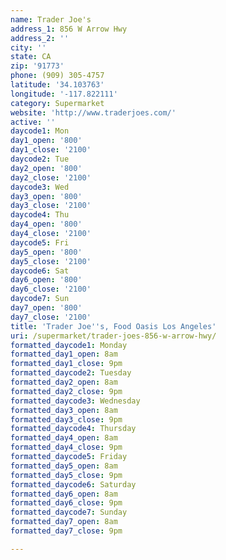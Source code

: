 ```yaml
---
name: Trader Joe's
address_1: 856 W Arrow Hwy
address_2: ''
city: ''
state: CA
zip: '91773'
phone: (909) 305-4757
latitude: '34.103763'
longitude: '-117.822111'
category: Supermarket
website: 'http://www.traderjoes.com/'
active: ''
daycode1: Mon
day1_open: '800'
day1_close: '2100'
daycode2: Tue
day2_open: '800'
day2_close: '2100'
daycode3: Wed
day3_open: '800'
day3_close: '2100'
daycode4: Thu
day4_open: '800'
day4_close: '2100'
daycode5: Fri
day5_open: '800'
day5_close: '2100'
daycode6: Sat
day6_open: '800'
day6_close: '2100'
daycode7: Sun
day7_open: '800'
day7_close: '2100'
title: 'Trader Joe''s, Food Oasis Los Angeles'
uri: /supermarket/trader-joes-856-w-arrow-hwy/
formatted_daycode1: Monday
formatted_day1_open: 8am
formatted_day1_close: 9pm
formatted_daycode2: Tuesday
formatted_day2_open: 8am
formatted_day2_close: 9pm
formatted_daycode3: Wednesday
formatted_day3_open: 8am
formatted_day3_close: 9pm
formatted_daycode4: Thursday
formatted_day4_open: 8am
formatted_day4_close: 9pm
formatted_daycode5: Friday
formatted_day5_open: 8am
formatted_day5_close: 9pm
formatted_daycode6: Saturday
formatted_day6_open: 8am
formatted_day6_close: 9pm
formatted_daycode7: Sunday
formatted_day7_open: 8am
formatted_day7_close: 9pm

---
```

